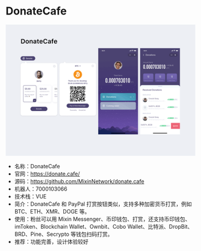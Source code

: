 # DonateCafe

![DonateCafe](./donate-cafe.png)

- 名称：DonateCafe
- 官网：https://donate.cafe/
- 源码：https://github.com/MixinNetwork/donate.cafe
- 机器人：7000103066
- 技术栈：VUE
- 简介：DonateCafe 和 PayPal 打赏按钮类似，支持多种加密货币打赏，例如 BTC、ETH、XMR、DOGE 等。
- 使用：粉丝可以用 Mixin Messenger、币印钱包、打赏，还支持币印钱包、imToken、Blockchain Wallet、Ownbit、Cobo Wallet、比特派、DropBit、BRD、Pine、Secrypto 等钱包扫码打赏。
- 推荐：功能完善，设计体验较好


